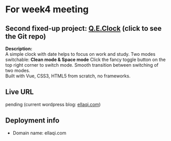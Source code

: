 For week4 meeting
================
Second fixed-up project: [Q.E.Clock](https://github.com/Ellaqi-tech/Q.E.Clock) (click to see the Git repo) <br/>
----------------------------
**Description:** <br/>
A simple clock with date helps to focus on work and study. Two modes switchable: **Clean mode & Space mode**
Click the fancy toggle button on the top right corner to switch mode. Smooth transition between switching of two modes.<br/>
Built with Vue, CSS3, HTML5 from scratch, no frameworks.

Live URL 
--------
pending (current wordpress blog: [ellaqi.com](https://ellaqi.com/))

Deployment info
----------------
* Domain name: ellaqi.com
